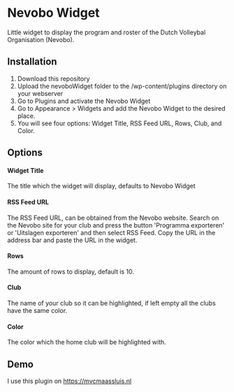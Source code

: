# Nevobo Widget
Little widget to display the program and roster of the Dutch Volleybal Organisation (Nevobo).

## Installation
1. Download this repository
2. Upload the nevoboWidget folder to the /wp-content/plugins directory on your webserver
3. Go to Plugins and activate the Nevobo Widget
4. Go to Appearance > Widgets and add the Nevobo Widget to the desired place.
5. You will see four options: Widget Title, RSS Feed URL, Rows, Club, and Color.

## Options
#### Widget Title
The title which the widget will display, defaults to Nevobo Widget

#### RSS Feed URL
The RSS Feed URL, can be obtained from the Nevobo website. Search on the Nevobo site for your club and press the button 'Programma exporteren' or 'Uitslagen exporteren' and then select
RSS Feed. Copy the URL in the address bar and paste the URL in the widget.

#### Rows
The amount of rows to display, default is 10.

#### Club
The name of your club so it can be highlighted, if left empty all the clubs have the same color.

#### Color
The color which the home club will be highlighted with.

## Demo
I use this plugin on https://mvcmaassluis.nl 

